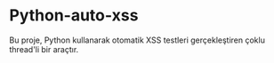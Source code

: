 # Python-auto-xss
Bu proje, Python kullanarak otomatik XSS testleri gerçekleştiren çoklu thread'li bir araçtır.
